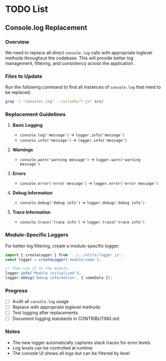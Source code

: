 # TODO List

## Console.log Replacement

### Overview
We need to replace all direct `console.log` calls with appropriate loglevel methods throughout the codebase. This will provide better log management, filtering, and consistency across the application.

### Files to Update
Run the following command to find all instances of `console.log` that need to be replaced:

```bash
grep -r "console\.log" --include="*.js" src/
```

### Replacement Guidelines

1. **Basic Logging**
   - `console.log('message')` → `logger.info('message')`
   - `console.info('message')` → `logger.info('message')`

2. **Warnings**
   - `console.warn('warning message')` → `logger.warn('warning message')`

3. **Errors**
   - `console.error('error message')` → `logger.error('error message')`

4. **Debug Information**
   - `console.debug('debug info')` → `logger.debug('debug info')`

5. **Trace Information**
   - `console.trace('trace info')` → `logger.trace('trace info')`

### Module-Specific Loggers
For better log filtering, create a module-specific logger:

```javascript
import { createLogger } from '../../utils/logger.js';
const logger = createLogger('module:name');

// Then use it in the module
logger.info('Module initialized');
logger.debug('Debug information', { someData });
```

### Progress
- [ ] Audit all `console.log` usage
- [ ] Replace with appropriate loglevel methods
- [ ] Test logging after replacements
- [ ] Document logging standards in CONTRIBUTING.md

### Notes
- The new logger automatically captures stack traces for error levels
- Log levels can be controlled at runtime
- The console UI shows all logs but can be filtered by level
